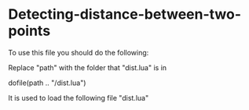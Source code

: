 # Detecting-distance-between-two-points

To use this file you should do the following:

Replace "path" with the folder that "dist.lua" is in

dofile(path .. "/dist.lua")

It is used to load the following file "dist.lua"
